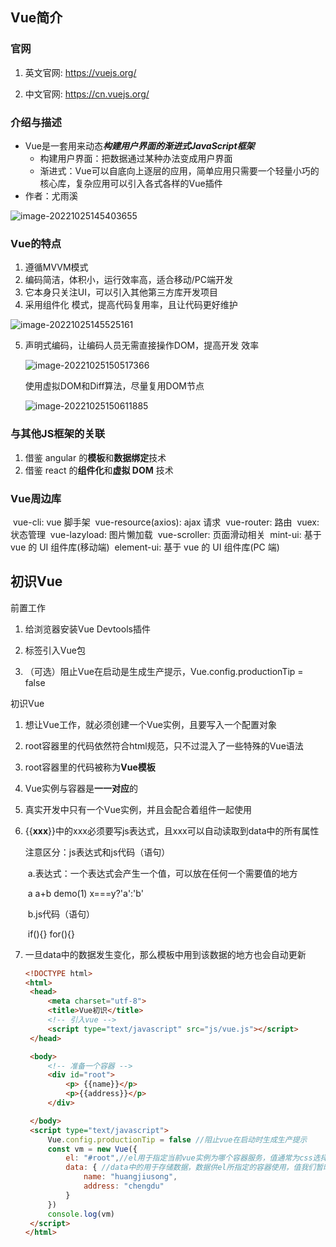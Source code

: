 ## Vue简介

### 官网

1) 英文官网: https://vuejs.org/

2. 中文官网: https://cn.vuejs.org/

### 介绍与描述

- Vue是一套用来动态***构建用户界面的渐进式JavaScript框架***
  - 构建用户界面：把数据通过某种办法变成用户界面
  - 渐进式：Vue可以自底向上逐层的应用，简单应用只需要一个轻量小巧的核心库，复杂应用可以引入各式各样的Vue插件
- 作者：尤雨溪

![image-20221025145403655](https://learnone.oss-cn-beijing.aliyuncs.com/pic/202310311622460.png)

### Vue的特点

1. 遵循MVVM模式
2. 编码简洁，体积小，运行效率高，适合移动/PC端开发
3. 它本身只关注UI，可以引入其他第三方库开发项目
4. 采用组件化 模式，提高代码复用率，且让代码更好维护

![image-20221025145525161](https://learnone.oss-cn-beijing.aliyuncs.com/pic/202310311622796.png)

5. 声明式编码，让编码人员无需直接操作DOM，提高开发 效率

   ![image-20221025150517366](https://gitee.com/wowosong/pic-md/raw/master/202212151201748.png)

   使用虚拟DOM和Diff算法，尽量复用DOM节点

   ![image-20221025150611885](https://gitee.com/wowosong/pic-md/raw/master/202212151201759.png)

### 与其他JS框架的关联

   1. 借鉴 angular 的**模板**和**数据绑定**技术
   2. 借鉴 react 的**组件化**和**虚拟 DOM** 技术

### Vue周边库
​	vue-cli: vue 脚手架
​	vue-resource(axios): ajax 请求
​	vue-router: 路由
​	vuex: 状态管理
​	vue-lazyload: 图片懒加载
​	vue-scroller: 页面滑动相关
​	mint-ui: 基于 vue 的 UI 组件库(移动端)
​	element-ui: 基于 vue 的 UI 组件库(PC 端)

## 初识Vue

前置工作

1. 给浏览器安装Vue Devtools插件

2. 标签引入Vue包

3. （可选）阻止Vue在启动是生成生产提示，Vue.config.productionTip = false

初识Vue

1. 想让Vue工作，就必须创建一个Vue实例，且要写入一个配置对象

2. root容器里的代码依然符合html规范，只不过混入了一些特殊的Vue语法

3. root容器里的代码被称为**Vue模板**

4. Vue实例与容器是**一一对应**的

5. 真实开发中只有一个Vue实例，并且会配合着组件一起使用

6. {{**xxx**}}中的xxx必须要写js表达式，且xxx可以自动读取到data中的所有属性

   注意区分：js表达式和js代码（语句）

   ​	a.表达式：一个表达式会产生一个值，可以放在任何一个需要值的地方

   ​      a   a+b   demo(1)    x===y?'a':'b'

   ​    b.js代码（语句）

   ​       if(){}  for(){}

7. 一旦data中的数据发生变化，那么模板中用到该数据的地方也会自动更新

   ```html
   <!DOCTYPE html>
   <html>
   	<head>
   		<meta charset="utf-8">
   		<title>Vue初识</title>
   		<!-- 引入vue -->
   		<script type="text/javascript" src="js/vue.js"></script>
   	</head>
   
   	<body>
   		<!-- 准备一个容器 -->
   		<div id="root">
   			<p> {{name}}</p>
   			<p>{{address}}</p>
   		</div>
   
   	</body>
   	<script type="text/javascript">
   		Vue.config.productionTip = false //阻止vue在启动时生成生产提示
   		const vm = new Vue({
   			el: "#root",//el用于指定当前vue实例为哪个容器服务，值通常为css选择器字符串。
   			data: { //data中的用于存储数据，数据供el所指定的容器使用，值我们暂时先写成一个对象
   				name: "huangjiusong",
   				address: "chengdu"
   			}
   		})
   		console.log(vm)
   	</script>
   </html>
   
   ```

   
